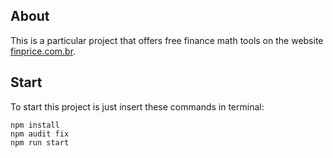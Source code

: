 ## About
This is a particular project that offers free finance math tools on the website [finprice.com.br](www.finprice.com.br).

## Start
<p>To start this project is just insert these commands in terminal:</p>


```npm install ``` </br>
```npm audit fix``` </br>
```npm run start``` </br>